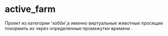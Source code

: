 # active_farm
Проект из категории 'хобби',а именно виртуальные животные просящие покормить их через определенные промежутки времени .

